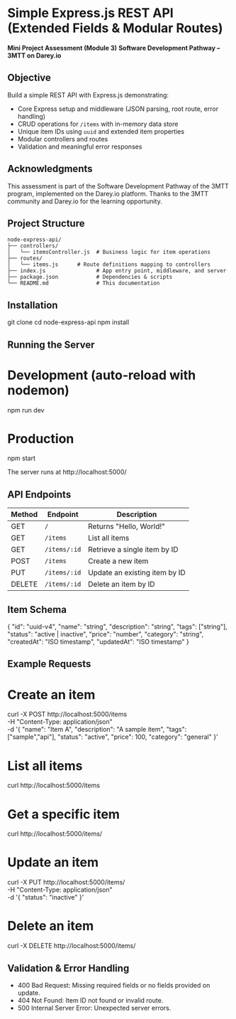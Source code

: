 # Simple Express.js REST API (Extended Fields & Modular Routes)

**Mini Project Assessment (Module 3)**
**Software Development Pathway – 3MTT on Darey.io**

## Objective

Build a simple REST API with Express.js demonstrating:

- Core Express setup and middleware (JSON parsing, root route, error handling)
- CRUD operations for `/items` with in-memory data store
- Unique item IDs using `uuid` and extended item properties
- Modular controllers and routes
- Validation and meaningful error responses

## Acknowledgments

This assessment is part of the Software Development Pathway of the 3MTT program, implemented on the Darey.io platform. Thanks to the 3MTT community and Darey.io for the learning opportunity.

## Project Structure

```text
node-express-api/
├── controllers/
│   └── itemsController.js  # Business logic for item operations
├── routes/
│   └── items.js      # Route definitions mapping to controllers
├── index.js                # App entry point, middleware, and server
├── package.json            # Dependencies & scripts
└── README.md               # This documentation
```

## Installation

git clone <repo-url>
cd node-express-api
npm install

## Running the Server

# Development (auto-reload with nodemon)

npm run dev

# Production

npm start

The server runs at http://localhost:5000/

## API Endpoints

| Method | Endpoint     | Description                   |
| ------ | ------------ | ----------------------------- |
| GET    | `/`          | Returns "Hello, World!"       |
| GET    | `/items`     | List all items                |
| GET    | `/items/:id` | Retrieve a single item by ID  |
| POST   | `/items`     | Create a new item             |
| PUT    | `/items/:id` | Update an existing item by ID |
| DELETE | `/items/:id` | Delete an item by ID          |

## Item Schema

{
"id": "uuid-v4",
"name": "string",
"description": "string",
"tags": ["string"],
"status": "active | inactive",
"price": "number",
"category": "string",
"createdAt": "ISO timestamp",
"updatedAt": "ISO timestamp"
}

## Example Requests

# Create an item

curl -X POST http://localhost:5000/items \
 -H "Content-Type: application/json" \
 -d '{
"name": "Item A",
"description": "A sample item",
"tags": ["sample","api"],
"status": "active",
"price": 100,
"category": "general"
}'

# List all items

curl http://localhost:5000/items

# Get a specific item

curl http://localhost:5000/items/<id>

# Update an item

curl -X PUT http://localhost:5000/items/<id> \
 -H "Content-Type: application/json" \
 -d '{ "status": "inactive" }'

# Delete an item

curl -X DELETE http://localhost:5000/items/<id>

## Validation & Error Handling

- 400 Bad Request: Missing required fields or no fields provided on update.
- 404 Not Found: Item ID not found or invalid route.
- 500 Internal Server Error: Unexpected server errors.
